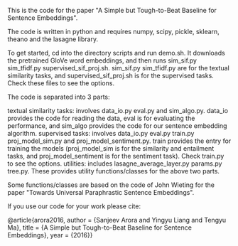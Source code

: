 This is the code for the paper "A Simple but Tough-to-Beat Baseline for Sentence Embeddings".


The code is written in python and requires numpy, scipy, pickle, sklearn, theano and the lasagne library.

To get started, cd into the directory scripts and run demo.sh. It downloads the pretrained GloVe word embeddings, and then runs sim_sif.py sim_tfidf.py supervised_sif_proj.sh. sim_sif.py sim_tfidf.py are for the textual similarity tasks, and supervised_sif_proj.sh is for the supervised tasks. Check these files to see the options.

The code is separated into 3 parts:

textual similarity tasks: involves data_io.py eval.py and sim_algo.py. data_io provides the code for reading the data, eval is for evaluating the performance, and sim_algo provides the code for our sentence embedding algorithm.
supervised tasks: involves data_io.py eval.py train.py proj_model_sim.py and proj_model_sentiment.py. train provides the entry for training the models (proj_model_sim is for the similarity and entailment tasks, and proj_model_sentiment is for the sentiment task). Check train.py to see the options.
utilities: includes lasagne_average_layer.py params.py tree.py. These provides utility functions/classes for the above two parts. 



Some functions/classes are based on the code of John Wieting for the paper "Towards Universal Paraphrastic Sentence Embeddings".



If you use our code for your work please cite:

@article{arora2016, author = {Sanjeev Arora and Yingyu Liang and Tengyu Ma}, title = {A Simple but Tough-to-Beat Baseline for Sentence Embeddings}, year = {2016}}